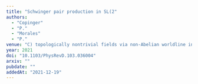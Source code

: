```yaml
---
title: "Schwinger pair production in SL(2"
authors:
  - "Copinger"
  - "P."
  - "Morales"
  - "P."
venue: "C) topologically nontrivial fields via non-Abelian worldline instantons"
year: 2021
doi: "10.1103/PhysRevD.103.036004"
arxiv: ""
pubdate: ""
addedAt: "2021-12-19"
---
```

